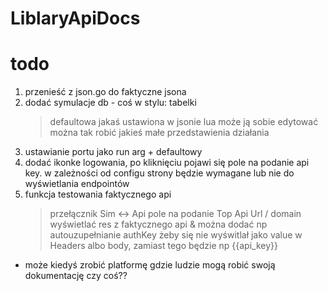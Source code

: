 # LiblaryApiDocs

# todo
1. przenieść z json.go do faktyczne jsona
2. dodać symulacje db - coś w stylu: tabelki
    > defaultowa jakaś ustawiona w jsonie
    > lua może ją sobie edytować
    > można tak robić jakieś małe przedstawienia działania
3. ustawianie portu jako run arg + defaultowy
4. dodać ikonke logowania, po kliknięciu pojawi się pole na podanie
api key. w zależności od configu strony będzie wymagane lub nie
do wyświetlania endpointów
5. funkcja testowania faktycznego api
    > przełącznik Sim <-> Api
    > pole na podanie Top Api Url / domain
    > wyświetlać res z faktycznego api
    > & można dodać np autouzupełnianie authKey żeby się nie wyświtlał
    jako value w Headers albo body, zamiast tego będzie np
    {{api_key}}

- może kiedyś zrobić platformę gdzie ludzie mogą robić swoją dokumentację czy coś??
